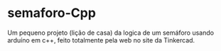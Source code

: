 # semaforo-Cpp

Um pequeno projeto (lição de casa) da logica de um semáforo usando arduíno em c++, feito totalmente pela web no site da Tinkercad.
